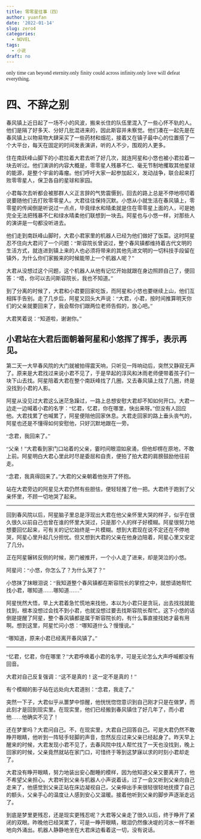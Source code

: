 ```yaml
---
title: 零零星往事（四）
author: yuanfan
date: '2022-01-14'
slug: zero4
categories:
  - NOVEL
tags:
  - 小说
draft: no
---
```


<font face="微软雅黑">only time can beyond eternity.only finity could across infinity.only love will defeat everything.

<!--more-->

# 四、不辞之别

春风镇上近日起了一场不小的风波，搬来长住的队伍里混入了一些心怀不轨的人。他们是隔了好多天、分好几批混进来的，因此斯容并未察觉。他们凑在一起先是在春风镇上以物易物大肆采买了一些药材和烟花，接着又在镇子最中心的位置搭了一个大平台，每天在固定的时间发表演讲，听的人不少，围观的人更多。

住在南跃峰山脚下的小君拉着大君去听了好几次，就连阿星和小悠也被小君拉着一块去听过。他们演讲的内容大概是，零零星人残暴不仁、毫无节制地攫取其他星球的能源，是整个宇宙的毒瘤。他们呼吁大家一起参加起义，发动战争，联合起来打败零零星人，保卫各自的星球和家园。

小君每次去听都会被那群人义正言辞的气势震慑到，回去的路上总是不停地唠叨着说要随他们去打败零零星人。大君往往保持沉默。小悠从小就生活在春风镇上，零零星的传闻倒是听说过一点点，毕竟绿水和晴柔就是住在零零星上面的人，可是她完全无法把残暴不仁和绿水晴柔他们联想到一块去。阿星也与小悠一样，对那些人的演讲是一句都没听进去。

他们走到南跃峰山脚时，大君小君家里的机器人已经为他们做好了饭菜。这时阿星忍不住向大君问了一个问题：“斯容院长曾说过，整个春风镇都维持着古代文明的生活方式，就连进到镇上来的人也必须将带来的其他先进文明的一切科技手段留在镇外，为什么你们家搬来的时候能带上一个机器人呢？”

大君从没想过这个问题，这个机器人从他有记忆开始就跟在身边照顾自己了，便回答：“唔，你可以去问斯容院长，我也不知道。”

到了分离的时候了，大君和小君要回家吃饭，而阿星和小悠也要继续上山，他们互相挥手告别。走了几步后，阿星又回头大声说：“大君，小君，按时间推算明天你们的父亲就要回来了，我会帮你们跟两位老师告假的，放心吧。”

大君笑着说：“知道啦，谢谢你。”

小君站在大君后面朝着阿星和小悠挥了挥手，表示再见。
-------

第二天一大早春风院的大门就被拍得震天响，只听见一阵响动后，突然又静寂无声了。原来是大君找过来说小君不见了，于是早起的淳风和沐雨老师便带着孩子们一块下山去找。阿星陪着大君在整个南跃峰找了几圈，又去春风镇上找了几圈，终是没找到小君的人影。

阿星从没见过大君这么迷茫急躁过，一路上总想安慰大君却不知如何开口。大君一边走一边喊着小君的名字：“忆君，忆君，你在哪里，快出来呀。”但没有人回应他。大君找累了也喊累了，阿星便陪他回家休息。大君走回家的路上垂头丧气的，阿星也还是不懂得如何安慰他，只好沉默地跟在一旁。

“念君，我回来了。”

“父亲！”大君看到家门口站着的父亲，霎时间眼泪如泉涌，但他却楞在原地，不敢上前。阿星明白大君心里此时尽是委屈和自责，便拍了拍大君的肩膀鼓励他往前走。

“念君，我真得回来了。”大君的父亲朝着他张开了怀抱。

站在大君旁边的阿星见大君仍然有些胆怯，便轻轻推了他一把。大君终于跑到了父亲怀里，不顾一切地哭了起来。

------

回到春风院以后，阿星脑子里总是浮现出大君在他父亲怀里大哭的样子，似乎在很久很久以前自己也曾在谁的怀里大哭过，只是那个人的样子好模糊。阿星很努力地想要回忆起来，可有关的记忆始终是一片模糊。想到大君现在说不定还在不停地哭，阿星心里升起几分担忧。但又想到大君的父亲在他身边陪着，阿星心里又安定了几分。

正在阿星辗转反侧的时候，房门被推开，一个小人走了进来，却是哭泣的小悠。

阿星问：“小悠，你怎么了？为什么哭了？”

小悠抹了抹眼泪说：“我知道整个春风镇都在斯容院长的掌控之中，就想请她帮忙找小君，哪知道……哪知道……”

阿星恍然大悟，早上大君着急忙慌地来找他，本以为小君只是贪玩，出去找找就能找到，根本没想过会找不到小君，也就没想过要去找斯容院长帮忙。这下小悠的话倒是提醒了阿星，整个春风镇都是属于斯容院长的，有什么事直接找她才最有用啊。想到这里，阿星忙问小悠：“哪知道什么？慢慢说。”

“哪知道，原来小君已经离开春风镇了。”

------

“忆君，忆君，你在哪里？”大君呼唤着小君的名字，可是无论怎么大声呼喊都没有回音。

大君对自己反复强调：“这不是真的！这一定不是真的！”

有个模糊的影子站在远处向大君道别：“念君，我走了。”

突然一下子，大君似乎从噩梦中惊醒，他恍恍惚惚意识到自己刚才只是在做梦，而此刻才是回到现实里。在现实里，他们已经搬到春风镇住了好几年了，而小君他……他确实不见了！

还在梦里吗？大君问自己。不，在现实里，大君自己回答自己。可是大君仍然不敢睁开眼睛，他听到一阵轻手轻脚的声音，忽然反应过来父亲已经起身了。昨天早上醒来的时候，大君发现小君不见了，去春风院中找人帮忙找了一天也没找到，晚上回家的时候，父亲竟然就站在家门口，可惜终于等到这梦寐以求的时刻小君却走了。

大君没有睁开眼睛，努力地装出安心酣睡的模样，因为他知道父亲又要离开了，他不希望父亲担心。大君听到父亲与机器人小声说着话，过了一会又听到父亲向自己走来了，他感觉到父亲正站在床边凝视自己，父亲伸出手来很轻很轻地抚摸了自己的额头，父亲手心的温度让人感到安心又温暖。接着他听到父亲的脚步声逐渐走远了。

到底是梦里更残忍，还是现实更残忍呢？大君等父亲走了很久以后，终于睁开了紧闭的双眼。昨晚他已经哭累了，可是一睁开眼睛，眼泪仍然像决堤的河水一样不断地向外涌出。机器人静静地坐在大君床边看着这一切，没有说话。
